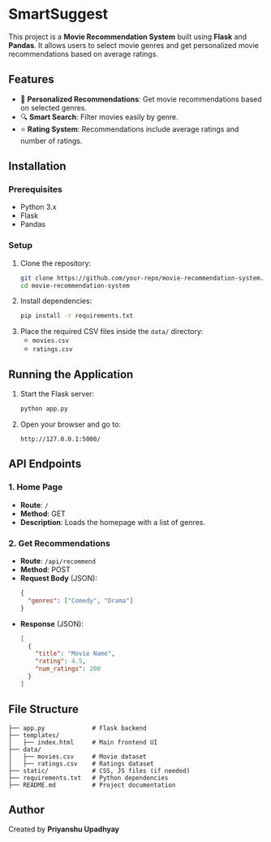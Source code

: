 # SmartSuggest

This project is a **Movie Recommendation System** built using **Flask** and **Pandas**. It allows users to select movie genres and get personalized movie recommendations based on average ratings.

## Features
- 🎯 **Personalized Recommendations**: Get movie recommendations based on selected genres.
- 🔍 **Smart Search**: Filter movies easily by genre.
- ⭐ **Rating System**: Recommendations include average ratings and number of ratings.

## Installation
### Prerequisites
- Python 3.x
- Flask
- Pandas

### Setup
1. Clone the repository:
   ```sh
   git clone https://github.com/your-repo/movie-recommendation-system.git
   cd movie-recommendation-system
   ```
2. Install dependencies:
   ```sh
   pip install -r requirements.txt
   ```
3. Place the required CSV files inside the `data/` directory:
   - `movies.csv`
   - `ratings.csv`

## Running the Application
1. Start the Flask server:
   ```sh
   python app.py
   ```
2. Open your browser and go to:
   ```
   http://127.0.0.1:5000/
   ```

## API Endpoints
### 1. Home Page
- **Route**: `/`
- **Method**: GET
- **Description**: Loads the homepage with a list of genres.

### 2. Get Recommendations
- **Route**: `/api/recommend`
- **Method**: POST
- **Request Body** (JSON):
  ```json
  {
    "genres": ["Comedy", "Drama"]
  }
  ```
- **Response** (JSON):
  ```json
  [
    {
      "title": "Movie Name",
      "rating": 4.5,
      "num_ratings": 200
    }
  ]
  ```

## File Structure
```
├── app.py             # Flask backend
├── templates/
│   ├── index.html     # Main frontend UI
├── data/
│   ├── movies.csv     # Movie dataset
│   ├── ratings.csv    # Ratings dataset
├── static/            # CSS, JS files (if needed)
├── requirements.txt   # Python dependencies
├── README.md          # Project documentation
```

## Author
Created by **Priyanshu Upadhyay**



